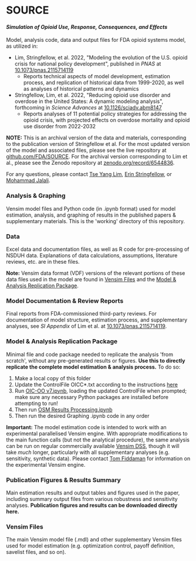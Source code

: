 # SOURCE
#### *Simulation of Opioid Use, Response, Consequences, and Effects*

Model, analysis code, data and output files for FDA opioid systems model, as utilized in:
+ Lim, Stringfellow, et al. 2022, "Modeling the evolution of the U.S. opioid crisis for national policy development", published in *PNAS* at [10.1073/pnas.2115714119](https://doi.org/10.1073/pnas.2115714119)
	+ Reports technical aspects of model development, estimation process, and replication of historical data from 1999-2020, as well as analyses of historical patterns and dynamics
+ Stringfellow, Lim, et al. 2022, "Reducing opioid use disorder and overdose in the United States: A dynamic modeling analysis", forthcoming in *Science Advances* at [10.1126/sciadv.abm8147](https://doi.org/10.1126/sciadv.abm8147)
	+ Reports analyses of 11 potential policy strategies for addressing the opioid crisis, with projected effects on overdose mortality and opioid use disorder from 2022-2032

**NOTE:** This is an archival version of the data and materials, corresponding to the publication version of Stringfellow et al. For the most updated version of the model and associated files, please see the live repository at [github.com/FDA/SOURCE](https://github.com/FDA/SOURCE). For the archival version corresponding to Lim et al., please see the Zenodo repository at [zenodo.org/record/6544836](https://zenodo.org/record/6544836).

For any questions, please contact [Tse Yang Lim](mailto:tylim@mit.edu), [Erin Stringfellow](mailto:estringfellow@mgh.harvard.edu), or [Mohammad Jalali](mailto:msjalali@mgh.harvard.edu).

### Analysis & Graphing
Vensim model files and Python code (in .ipynb format) used for model estimation, analysis, and graphing of results in the published papers & supplementary materials. This is the 'working' directory of this repository.

### Data
Excel data and documentation files, as well as R code for pre-processing of NSDUH data. Explanations of data calculations, assumptions, literature reviews, etc. are in these files.

**Note:** Vensim data format (VDF) versions of the relevant portions of these data files used in the model are found in [Vensim Files](/Vensim%20Files/) and the [Model & Analysis Replication Package](/Model%20%26%20Analysis%20Replication%20Package/).

### Model Documentation & Review Reports
Final reports from FDA-commissioned third-party reviews. For documentation of model structure, estimation process, and supplementary analyses, see *SI Appendix* of Lim et al. at [10.1073/pnas.2115714119](https://doi.org/10.1073/pnas.2115714119).

### Model & Analysis Replication Package
Minimal file and code package needed to replicate the analysis 'from scratch', without any pre-generated results or figures. **Use this to directly replicate the complete model estimation & analysis process.** To do so:
1. Make a local copy of this folder
2. Update the ControlFile OICC\*.txt according to the instructions [here](Analysis%20%26%20Graphing/README.md)
3. Run [OIC-OO v7.ipynb](Model%20%26%20Analysis%20Replication%20Package/OIC-OO%20v7.ipynb), loading the updated ControlFile when prompted; make sure any necessary Python packages are installed before attempting to run!
4. Then run [OSM Results Processing.ipynb](Model%20%26%20Analysis%20Replication%20Package/OSM%20Results%20Processing.ipynb)
5. Then run the desired Graphing .ipynb code in any order

**Important:** The model estimation code is intended to work with an experimental parallelised Vensim engine. With appropriate modifications to the main function calls (but not the analytical procedure), the same analysis can be run on regular commercially available [Vensim DSS](https://vensim.com/vensim-software/), though it will take *much* longer, particularly with all supplementary analyses (e.g. sensitivity, synthetic data). Please contact [Tom Fiddaman](mailto:tom@ventanasystems.com) for information on the experimental Vensim engine.

### Publication Figures & Results Summary
Main estimation results and output tables and figures used in the paper, including summary output files from various robustness and sensitivity analyses. **Publication figures and results can be downloaded directly here.**

### Vensim Files
The main Vensim model file (.mdl) and other supplementary Vensim files used for model estimation (e.g. optimization control, payoff definition, savelist files, and so on).
